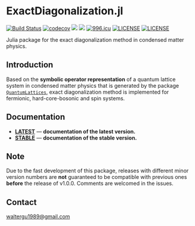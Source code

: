 # ExactDiagonalization.jl

[![Build Status](https://api.travis-ci.org/Quantum-Many-Body/ExactDiagonalization.jl.svg?branch=master)](https://travis-ci.org/Quantum-Many-Body/ExactDiagonalization.jl)
[![codecov](https://codecov.io/gh/Quantum-Many-Body/ExactDiagonalization.jl/branch/master/graph/badge.svg)](https://codecov.io/gh/Quantum-Many-Body/ExactDiagonalization.jl)
[![][docs-latest-img]][docs-latest-url]
[![][docs-stable-img]][docs-stable-url]
[![996.icu](https://img.shields.io/badge/link-996.icu-red.svg)](https://996.icu)
[![LICENSE](https://img.shields.io/badge/License-Apache%202.0-blue.svg)](https://opensource.org/licenses/Apache-2.0)
[![LICENSE](https://img.shields.io/badge/license-Anti%20996-blue.svg)](https://github.com/996icu/996.ICU/blob/master/LICENSE)

Julia package for the exact diagonalization method in condensed matter physics.

## Introduction

Based on the **symbolic operator representation** of a quantum lattice system in condensed matter physics that is generated by the package [`QuantumLattices`](https://github.com/Quantum-Many-Body/QuantumLattices.jl), exact diagonalization method is implemented for fermionic, hard-core-bosonic and spin systems.

## Documentation
- [**LATEST**][docs-latest-url] &mdash; **documentation of the latest version.**
- [**STABLE**][docs-stable-url] &mdash; **documentation of the stable version.**

## Note

Due to the fast development of this package, releases with different minor version numbers are **not** guaranteed to be compatible with previous ones **before** the release of v1.0.0. Comments are welcomed in the issues.

## Contact
waltergu1989@gmail.com


[docs-latest-img]: https://img.shields.io/badge/docs-latest-blue.svg
[docs-latest-url]: https://quantum-many-body.github.io/ExactDiagonalization.jl/latest/
[docs-stable-img]: https://img.shields.io/badge/docs-stable-blue.svg
[docs-stable-url]: https://quantum-many-body.github.io/ExactDiagonalization.jl/stable/
